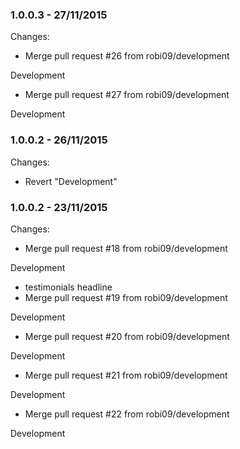 

### 1.0.0.3 - 27/11/2015

 Changes: 


 * Merge pull request #26 from robi09/development

Development
 * Merge pull request #27 from robi09/development

Development


### 1.0.0.2 - 26/11/2015

 Changes: 


 * Revert "Development"


### 1.0.0.2 - 23/11/2015

 Changes: 


 * Merge pull request #18 from robi09/development

Development
 * testimonials headline
 * Merge pull request #19 from robi09/development

Development
 * Merge pull request #20 from robi09/development

Development
 * Merge pull request #21 from robi09/development

Development
 * Merge pull request #22 from robi09/development

Development
